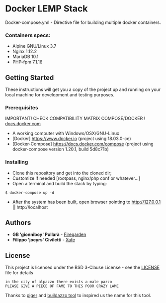 # Docker LEMP Stack
Docker-compose.yml - Directive file for building multiple docker containers.


### Containers specs:
* Alpine GNU/Linux 3.7
* Nginx 1.12.2
* MariaDB 10.1
* PHP-fpm 7.1.16


## Getting Started
These instructions will get you a copy of the project up and running on your local machine for development and testing purposes.


### Prerequisites
IMPORTANT! CHECK COMPATIBILITY MATRIX COMPOSE/DOCKER !
[docs.docker.com](https://docs.docker.com/compose/compose-file/#reference-and-guidelines)

* A working computer with Windows/OSX/GNU-Linux
* [Docker] https://www.docker.io  (project using 18.03.0-ce)
* [Docker-Compose] https://docs.docker.com/compose (project using docker-compose version 1.20.1, build 5d8c71b)


### Installing
* Clone this repository and get into the cloned dir;
* Customize if needed [rootpass, nginx/php conf or whatever...]
* Open a terminal and build the stack by typing:

```console
$ docker-compose up -d
```

* After the system has been built, open browser pointing to http://127.0.0.1 || http://localhost

## Authors
* **GB 'gionniboy' Pullarà** - [Firegarden](https://firegarden.co)
* **Filippo 'joeyrs' Civiletti** - [Xafe](https://www.xafe.it)

## License
This project is licensed under the BSD 3-Clause License - see the [LICENSE](LICENSE) file for details

```
in the city of alpazzo there exists a male pazzo
PLEASE GIVE A PIECE OF FAME TO THIS POOR CRAZY LAME
```

Thanks to [piger](https://github.com/piger) and [buildazzo tool](https://github.com/piger/buildazzo) to inspired us the name for this tool.
